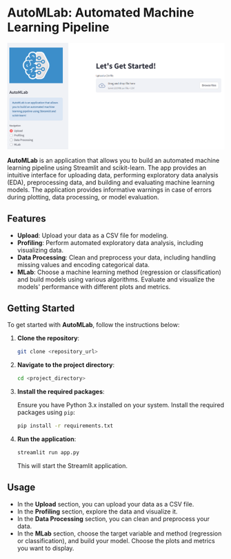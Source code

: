 # AutoMLab: Automated Machine Learning Pipeline

![alt text](WebPage.png)

**AutoMLab** is an application that allows you to build an automated machine learning pipeline using Streamlit and scikit-learn. The app provides an intuitive interface for uploading data, performing exploratory data analysis (EDA), preprocessing data, and building and evaluating machine learning models. The application provides informative warnings in case of errors during plotting, data processing, or model evaluation.

## Features

- **Upload**: Upload your data as a CSV file for modeling.
- **Profiling**: Perform automated exploratory data analysis, including visualizing data.
- **Data Processing**: Clean and preprocess your data, including handling missing values and encoding categorical data.
- **MLab**: Choose a machine learning method (regression or classification) and build models using various algorithms. Evaluate and visualize the models' performance with different plots and metrics.

## Getting Started

To get started with **AutoMLab**, follow the instructions below:

1. **Clone the repository**:

    ```bash
    git clone <repository_url>
    ```

2. **Navigate to the project directory**:

    ```bash
    cd <project_directory>
    ```

3. **Install the required packages**:

    Ensure you have Python 3.x installed on your system. Install the required packages using `pip`:

    ```bash
    pip install -r requirements.txt
    ```

4. **Run the application**:

    ```bash
    streamlit run app.py
    ```

    This will start the Streamlit application.

## Usage

- In the **Upload** section, you can upload your data as a CSV file.
- In the **Profiling** section, explore the data and visualize it.
- In the **Data Processing** section, you can clean and preprocess your data.
- In the **MLab** section, choose the target variable and method (regression or classification), and build your model. Choose the plots and metrics you want to display.